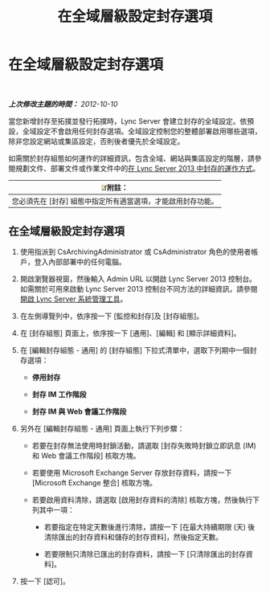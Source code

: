 ﻿---
title: 在全域層級設定封存選項
TOCTitle: 在全域層級設定封存選項
ms:assetid: bfe415f7-2abf-41ee-a1cb-cf48b2d59c0c
ms:mtpsurl: https://technet.microsoft.com/zh-tw/library/JJ205233(v=OCS.15)
ms:contentKeyID: 49292183
ms.date: 08/10/2015
mtps_version: v=OCS.15
ms.translationtype: HT
---

# 在全域層級設定封存選項

 

_**上次修改主題的時間：** 2012-10-10_

當您新增封存至拓撲並發行拓撲時，Lync Server 會建立封存的全域設定。依預設，全域設定不會啟用任何封存選項。全域設定控制您的整體部署啟用哪些選項，除非您設定網站或集區設定，否則後者優先於全域設定。

如需關於封存組態如何運作的詳細資訊，包含全域、網站與集區設定的階層，請參閱規劃文件、部署文件或作業文件中的[在 Lync Server 2013 中封存的運作方式](lync-server-2013-how-archiving-works.md)。

<table>
<thead>
<tr class="header">
<th><img src="images/Gg398811.note(OCS.15).gif" title="note" alt="note" />附註：</th>
</tr>
</thead>
<tbody>
<tr class="odd">
<td>您必須先在 [封存] 組態中指定所有適當選項，才能啟用封存功能。</td>
</tr>
</tbody>
</table>


## 在全域層級設定封存選項

1.  使用指派到 CsArchivingAdministrator 或 CsAdministrator 角色的使用者帳戶，登入內部部署中的任何電腦。

2.  開啟瀏覽器視窗，然後輸入 Admin URL 以開啟 Lync Server 2013 控制台。如需關於可用來啟動 Lync Server 2013 控制台不同方法的詳細資訊，請參閱[開啟 Lync Server 系統管理工具](lync-server-2013-open-lync-server-administrative-tools.md)。

3.  在左側導覽列中，依序按一下 \[監控和封存\]及 \[封存組態\]。

4.  在 \[封存組態\] 頁面上，依序按一下 \[通用\]、\[編輯\] 和 \[顯示詳細資料\]。

5.  在 \[編輯封存組態 - 通用\] 的 \[封存組態\] 下拉式清單中，選取下列期中一個封存選項：
    
      - **停用封存**
    
      - **封存 IM 工作階段**
    
      - **封存 IM 與 Web 會議工作階段**

6.  另外在 \[編輯封存組態 - 通用\] 頁面上執行下列步驟：
    
      - 若要在封存無法使用時封鎖活動，請選取 \[封存失敗時封鎖立即訊息 (IM) 和 Web 會議工作階段\] 核取方塊。
    
      - 若要使用 Microsoft Exchange Server 存放封存資料，請按一下 \[Microsoft Exchange 整合\] 核取方塊。
    
      - 若要啟用資料清除，請選取 \[啟用封存資料的清除\] 核取方塊，然後執行下列其中一項：
        
          - 若要指定在特定天數後進行清除，請按一下 \[在最大持續期限 (天) 後清除匯出的封存資料和儲存的封存資料\]，然後指定天數。
        
          - 若要限制只清除已匯出的封存資料，請按一下 \[只清除匯出的封存資料\]。

7.  按一下 \[認可\]。

